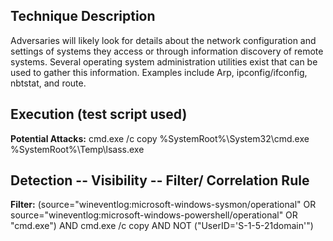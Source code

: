 ## Technique Description

Adversaries will likely look for details about the network configuration and settings of systems they access or through information discovery of remote systems. Several operating system administration utilities exist that can be used to gather this information. Examples include Arp, ipconfig/ifconfig, nbtstat, and route.


## Execution (test script used)

**Potential Attacks:** cmd.exe /c copy %SystemRoot%\System32\cmd.exe %SystemRoot%\Temp\lsass.exe

## Detection -- Visibility -- Filter/ Correlation Rule

**Filter:** (source="wineventlog:microsoft-windows-sysmon/operational" OR source="wineventlog:microsoft-windows-powershell/operational" OR "cmd.exe") AND cmd.exe /c copy AND NOT ("UserID='S-1-5-21domain'")


